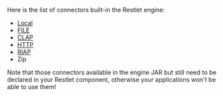 Here is the list of connectors built-in the Restlet engine:

-   [Local](/technical-resources/restlet-framework/guide/2.3/core/engine/internal-connectors/local "Local connectors")
-   [FILE](/technical-resources/restlet-framework/guide/2.3/core/engine/internal-connectors/local "File connector")
-   [CLAP](/technical-resources/restlet-framework/guide/2.3/core/engine/internal-connectors/clap "CLAP connector")
-   [HTTP](/technical-resources/restlet-framework/guide/2.3/core/engine/internal-connectors/http "HTTP connector (internal)")
-   [RIAP](/technical-resources/restlet-framework/guide/2.3/core/engine/internal-connectors/riap "Restlet Internal Access Protocol")
-   Zip

Note that those connectors available in the engine JAR but still need to
be declared in your Restlet component, otherwise your applications won't
be able to use them!
